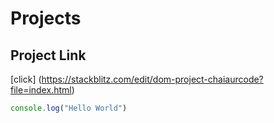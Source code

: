 # Projects

## Project Link

[click] (https://stackblitz.com/edit/dom-project-chaiaurcode?file=index.html)

```Javascript
console.log("Hello World")

```